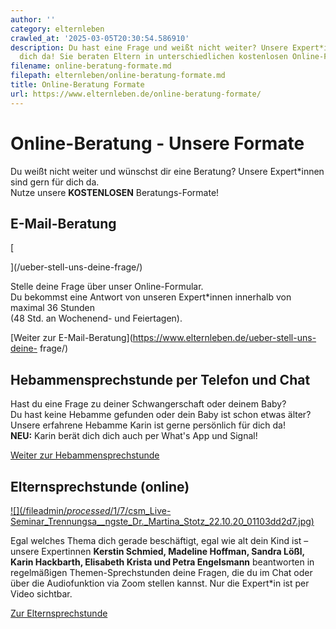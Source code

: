 ```yaml
---
author: ''
category: elternleben
crawled_at: '2025-03-05T20:30:54.586910'
description: Du hast eine Frage und weißt nicht weiter? Unsere Expert*innen sind für
  dich da! Sie beraten Eltern in unterschiedlichen kostenlosen Online-Formaten.
filename: online-beratung-formate.md
filepath: elternleben/online-beratung-formate.md
title: Online-Beratung Formate
url: https://www.elternleben.de/online-beratung-formate/
---
```


#  Online-Beratung - Unsere Formate

Du weißt nicht weiter und wünschst dir eine Beratung? Unsere Expert*innen sind
gern für dich da.  
Nutze unsere **KOSTENLOSEN** Beratungs-Formate!

##  E-Mail-Beratung

[

](/ueber-stell-uns-deine-frage/)

Stelle deine Frage über unser Online-Formular.  
Du bekommst eine Antwort von unseren Expert*innen innerhalb von maximal 36
Stunden  
(48 Std. an Wochenend- und Feiertagen).

[Weiter zur E-Mail-Beratung](https://www.elternleben.de/ueber-stell-uns-deine-
frage/)

##  Hebammensprechstunde per Telefon und Chat



Hast du eine Frage zu deiner Schwangerschaft oder deinem Baby?  
Du hast keine Hebamme gefunden oder dein Baby ist schon etwas älter?  
Unsere erfahrene Hebamme Karin ist gerne persönlich für dich da!  
**NEU:** Karin berät dich dich auch per What's App und Signal!

[Weiter zur
Hebammensprechstunde](https://www.elternleben.de/hebammensprechstunde/)

##  Elternsprechstunde (online)

[ ![](/fileadmin/_processed_/1/7/csm_Live-
Seminar_Trennungsa__ngste_Dr._Martina_Stotz_22.10.20_01103dd2d7.jpg)
](/elternsprechstunde/)

Egal welches Thema dich gerade beschäftigt, egal wie alt dein Kind ist –
unsere Expertinnen **Kerstin Schmied, Madeline Hoffman, Sandra Lößl, Karin
Hackbarth, Elisabeth Krista und Petra Engelsmann** beantworten in regelmäßigen
Themen-Sprechstunden deine Fragen, die du im Chat oder über die Audiofunktion
via Zoom stellen kannst. Nur die Expert*in ist per Video sichtbar.

[Zur Elternsprechstunde](https://www.elternleben.de/elternsprechstunde/)

